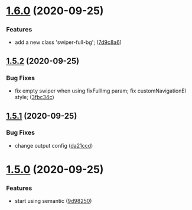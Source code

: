 # [1.6.0](https://github.com/cycdpo/awesome-swiper/compare/v1.5.2...v1.6.0) (2020-09-25)


### Features

* add a new class 'swiper-full-bg'; ([7d9c8a6](https://github.com/cycdpo/awesome-swiper/commit/7d9c8a6a217df523ea3a7a07e221eded3150218f))

## [1.5.2](https://github.com/cycdpo/awesome-swiper/compare/v1.5.1...v1.5.2) (2020-09-25)


### Bug Fixes

* fix empty swiper when using fixFullImg param; fix customNavigationEl style; ([3fbc34c](https://github.com/cycdpo/awesome-swiper/commit/3fbc34ca1be4c66d86c045aeb03e342d767ec8af))

## [1.5.1](https://github.com/cycdpo/awesome-swiper/compare/v1.5.0...v1.5.1) (2020-09-25)


### Bug Fixes

* change output config ([da21ccd](https://github.com/cycdpo/awesome-swiper/commit/da21ccd3145e3179dc60684a8bb783487be363df))

# [1.5.0](https://github.com/cycdpo/awesome-swiper/compare/v1.4.3...v1.5.0) (2020-09-25)


### Features

* start using semantic ([9d98250](https://github.com/cycdpo/awesome-swiper/commit/9d982505a5ebd6ba3007fffc8a8cc80b82620007))
